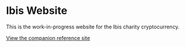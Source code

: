 Ibis Website
========================

This is the work-in-progress website for the Ibis charity cryptocurrency.

[View the companion reference site](https://zbthompson93.github.io/----/)
